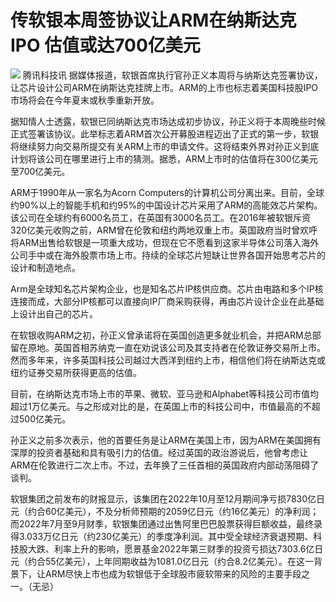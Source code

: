 # 传软银本周签协议让ARM在纳斯达克IPO 估值或达700亿美元

![](https://inews.gtimg.com/news_bt/O87XXUIkWeuk2wv0NOqIuYWwxgfAqUfpZY1Xu4q6tnrSEAA/1000)
腾讯科技讯
据媒体报道，软银首席执行官孙正义本周将与纳斯达克签署协议，让芯片设计公司ARM在纳斯达克挂牌上市。ARM的上市也标志着美国科技股IPO市场将会在今年夏末或秋季重新开放。

据知情人士透露，软银已同纳斯达克市场达成初步协议，孙正义将于本周晚些时候正式签署该协议。此举标志着ARM首次公开募股进程迈出了正式的第一步，软银将继续努力向交易所提交有关ARM上市的申请文件。这将结束外界对孙正义到底计划将该公司在哪里进行上市的猜测。据悉，ARM上市时的估值将在300亿美元至700亿美元。

ARM于1990年从一家名为Acorn
Computers的计算机公司分离出来。目前，全球约90%以上的智能手机和约95%的中国设计芯片采用了ARM的高能效芯片架构。该公司在全球约有6000名员工，在英国有3000名员工。在2016年被软银斥资320亿美元收购之前，ARM曾在伦敦和纽约两地双重上市。英国政府当时曾欢呼将ARM出售给软银是一项重大成功，但现在它不愿看到这家半导体公司落入海外公司手中或在海外股票市场上市。持续的全球芯片短缺让世界各国开始思考芯片的设计和制造地点。

Arm是全球知名芯片架构企业，也是知名芯片IP核供应商。芯片由电路和多个IP核连接而成，大部分IP核都可以直接向IP厂商采购获得，再由芯片设计企业在此基础上设计出自己的芯片。

在软银收购ARM之初，孙正义曾承诺将在英国创造更多就业机会，并把ARM总部留在原地。英国首相苏纳克一直在劝说该公司及其支持者在伦敦证券交易所上市。然而多年来，许多英国科技公司越过大西洋到纽约上市，相信他们将在纳斯达克或纽约证券交易所获得更高的估值。

目前，在纳斯达克市场上市的苹果、微软、亚马逊和Alphabet等科技公司市值均超过1万亿美元。与之形成对比的是，在英国上市的科技公司中，市值最高的不超过500亿美元。

孙正义之前多次表示，他的首要任务是让ARM在美国上市，因为ARM在美国拥有深厚的投资者基础和具有吸引力的估值。经过英国的政治游说后，他曾考虑让ARM在伦敦进行二次上市。不过，去年换了三任首相的英国政府内部动荡阻碍了谈判。

软银集团之前发布的财报显示，该集团在2022年10月至12月期间净亏损7830亿日元（约合60亿美元），不及分析师预期的2059亿日元（约16亿美元）的净利润；而2022年7月至9月财季，软银集团通过出售阿里巴巴股票获得巨额收益，最终录得3.033万亿日元（约230亿美元）的季度净利润。其中受全球经济衰退预期、科技股大跌、利率上升的影响，愿景基金2022年第三财季的投资亏损达7303.6亿日元（约合55亿美元），上年同期收益为1081.0亿日元（约合8.2亿美元）。在这一背景下，让ARM尽快上市也成为软银低于全球股市疲软带来的风险的主要手段之一。（无忌）


